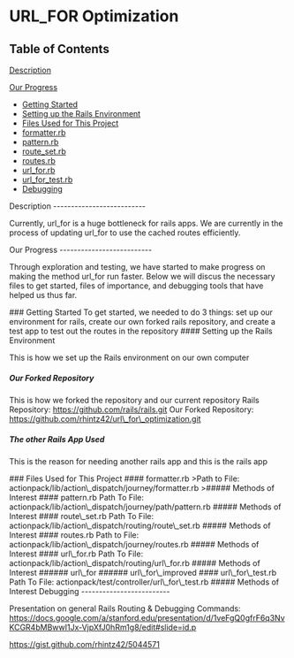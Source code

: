 URL\_FOR Optimization
=====================

Table of Contents
--------------------------
[Description](#description)

[Our Progress](#our_progress)
* [Getting Started](#getting_started)
 * [Setting up the Rails Environment](#setting_up_the_rails_environment)
* [Files Used for This Project](#files_used_for_this_project)
 * [formatter.rb](#formatter.rb)
 * [pattern.rb](#pattern.rb)
 * [route\_set.rb](#route_set.rb)
 * [routes.rb](#routes.rb)
 * [url\_for.rb](#url_for.rb)
 * [url\_for\_test.rb](#url_for_test.rb)
* [Debugging](#debugging)

<a name="description" />
Description
--------------------------

Currently, url\_for is a huge bottleneck for rails apps.
We are currently in the process of updating url\_for to use the cached routes efficiently.

<a name="progress" />
Our Progress
--------------------------

Through exploration and testing, we have started to make progress on making the method url\_for run faster.
Below we will discus the necessary files to get started, files of importance, and debugging tools that have helped us thus far.

<a name="getting_started" />
### Getting Started
To get started, we needed to do 3 things:
set up our environment for rails,
create our own forked rails repository,
and create a test app to test out the routes in the repository




<a name="setting_up_the_rails_environment" />
#### Setting up the Rails Environment

This is how we set up the Rails environment on our own computer




##### Our Forked Repository
This is how we forked the repository and our current repository
Rails Repository: https://github.com/rails/rails.git
Our Forked Repository: https://github.com/rhintz42/url\_for\_optimization.git




##### The other Rails App Used
This is the reason for needing another rails app and this is the rails app




<a name="files_used_for_this_project" />
### Files Used for This Project

<a name="formatter.rb" />
#### formatter.rb
>Path to File: actionpack/lib/action\_dispatch/journey/formatter.rb
>##### Methods of Interest

<a name="pattern.rb" />
#### pattern.rb
Path To File: actionpack/lib/action\_dispatch/journey/path/pattern.rb
##### Methods of Interest

<a name="route_set.rb" />
#### route\_set.rb
Path To File: actionpack/lib/action\_dispatch/routing/route\_set.rb
##### Methods of Interest

<a name="routes.rb" />
#### routes.rb
Path to File: actionpack/lib/action\_dispatch/journey/routes.rb
##### Methods of Interest

<a name="url_for.rb" />
#### url\_for.rb
Path To File: actionpack/lib/action\_dispatch/routing/url\_for.rb
##### Methods of Interest
###### url\_for
###### url\_for\_improved

<a name="url_for_test.rb" />
#### url\_for\_test.rb
Path To File: actionpack/test/controller/url\_for\_test.rb
##### Methods of Interest



<a name="debugging" />
Debugging
-------------------------

Presentation on general Rails Routing & Debugging Commands:
https://docs.google.com/a/stanford.edu/presentation/d/1veFgQ0gfrF6q3NvKCGR4bMBwwI1Jx-VjpXfJ0hRm1g8/edit#slide=id.p

https://gist.github.com/rhintz42/5044571

